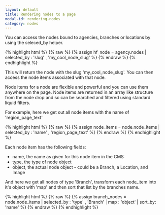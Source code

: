 ```yaml
---
layout: default
title: Rendering nodes to a page
modal-id: rendering-nodes
category: nodes
---
```

You can access the nodes bound to agencies, branches or locations by using the seleced_by helper.

{% highlight html %}
{% raw %}
    {% assign hf_node = agency.nodes | selected_by :  'slug' , 'my_cool_node_slug' %}
{% endraw %}
{% endhighlight %}

This will return the node with the slug 'my_cool_node_slug'. You can then access the node items associated with that node. 

Node items for a node are flexible and powerful and you can use them anywhere on the page. Node items are returned in an array like structure from the node drop and so can be searched and filtered using standard liquid filters.

For example, here we get out all node items with the name of 'region_page_text'

{% highlight html %}
{% raw %}
    {% assign node_items = node.node_items | selected_by :  'name' , 'region_page_text' %}
{% endraw %}
{% endhighlight %}

Each node item has the following fields:

  - name, the name as given for this node item in the CMS
  - type, the type of node object
  - object, the actual node object - could be a Branch, a Location, and Image


And here we get all nodes of type 'Branch', transform each node_item into it's object with 'map' and then sort that list by the branches name.

{% highlight html %}
{% raw %}
  {% assign branch_nodes = node.node_items | selected_by :  'type' , 'Branch' | map : 'object' | sort_by: 'name' %}
{% endraw %}
{% endhighlight %}
